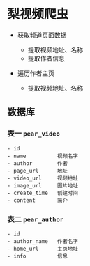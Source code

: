 # 梨视频爬虫

- 获取频道页面数据
    - 提取视频地址、名称
    - 提取作者信息
    
- 遍历作者主页
    - 提取视频地址、名称
    
 ## 数据库
 ### 表一 `pear_video`
    - id
    - name          视频名字
    - author        作者
    - page_url      地址
    - video_url     视频地址
    - image_url     图片地址
    - create_time   创建时间
    - content       简介
    
### 表二 `pear_author`
    - id
    - author_name   作者名字
    - home_url      主页地址
    - info          信息